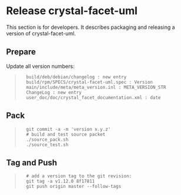 
Release crystal-facet-uml
=============

This section is for developers.
It describes packaging and releasing a version of crystal-facet-uml.

Prepare
-----------

Update all version numbers:

>       build/deb/debian/changelog : new entry
>       build/rpm/SPECS/crystal-facet-uml.spec : Version
>       main/include/meta/meta_version.inl : META_VERSION_STR
>       ChangeLog : new entry
>       user_doc/doc/crystal_facet_documentation.xml : date


Pack
-----------

>       git commit -a -m 'version x.y.z'
>       # build and test source packet
>       ./source_pack.sh
>       ./source_test.sh


Tag and Push
-----------

>       # add a version tag to the git revision:
>       git tag -a v1.12.0 8f17811
>       git push origin master --follow-tags



